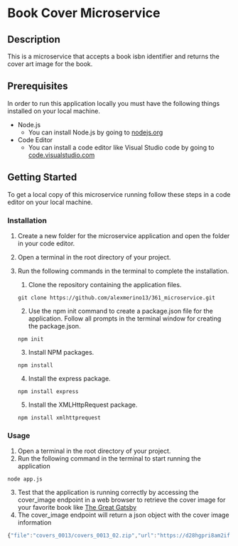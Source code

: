 # Book Cover Microservice


## Description
This is a microservice that accepts a book isbn identifier and 
returns the cover art image for the book.

## Prerequisites
In order to run this application locally you must have the following things installed on your local machine.
* Node.js
    * You can install Node.js by going to [nodejs.org](https://nodejs.org/en)
* Code Editor
    * You can install a code editor like Visual Studio code by going to [code.visualstudio.com](https://code.visualstudio.com)

## Getting Started
To get a local copy of this microservice running follow these steps in a code editor on your local machine.
### Installation
1. Create a new folder for the microservice application and open the
folder in your code editor.
2. Open a terminal in the root directory of your project.
3. Run the following commands in the terminal to complete the installation.

   1. Clone the repository containing the application files.
   ```
   git clone https://github.com/alexmerino13/361_microservice.git
   ```
   2. Use the npm init command to create a package.json file for the application. Follow all prompts in the terminal window for creating the package.json.
   ```
   npm init
   ```
   3. Install NPM packages.
   ```
   npm install
   ```
   4. Install the express package.
   ```
   npm install express
   ```
   5. Install the XMLHttpRequest package.
   ```
   npm install xmlhttprequest
   ```

### Usage
1. Open a terminal in the root directory of your project.
2. Run the following command in the terminal to start running the application
```
node app.js
```
3. Test that the application is running correctly by accessing the cover_image endpoint in a web browser to retrieve the cover image for your favorite book like [The Great Gatsby](http://localhost:3923/cover_image?isbn=9780743273565)
4. The cover_image endpoint will return a json object with the cover image information
```javascript 
{"file":"covers_0013/covers_0013_02.zip","url":"https://d28hgpri8am2if.cloudfront.net/book_images/onix/cvr9781982146702/the-great-gatsby-9781982146702_hr.jpg"}
```
